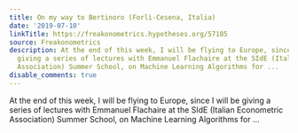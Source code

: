 ```yaml
---
title: On my way to Bertinoro (Forlì-Cesena, Italia)
date: '2019-07-10'
linkTitle: https://freakonometrics.hypotheses.org/57185
source: Freakonometrics
description: At the end of this week, I will be flying to Europe, since I will be
  giving a series of lectures with Emmanuel Flachaire at the SIdE (Italian Econometric
  Association) Summer School, on Machine Learning Algorithms for ...
disable_comments: true
---
```

At the end of this week, I will be flying to Europe, since I will be giving a series of lectures with Emmanuel Flachaire at the SIdE (Italian Econometric Association) Summer School, on Machine Learning Algorithms for ...